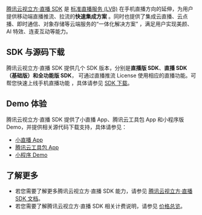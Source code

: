 [腾讯云视立方·直播 SDK](https://cloud.tencent.com/product/mlvb) 是 [标准直播服务 (LVB)](https://cloud.tencent.com/product/lvb) 在手机直播方向的延伸，为用户提供移动端直播推流、拉流的**快速集成方案** 。同时也提供了集成云直播、云点播、即时通信、对象存储等云端服务的“一体化解决方案” ，满足用户实现美颜、AI 特效、连麦互动等能力。

## SDK 与源码下载

腾讯云视立方·直播 SDK 提供几个 SDK 版本，分别是**直播版 SDK**、**直播 SDK（基础版）**和**全功能版 SDK**， 可通过直播推流 License 使用相应的直播功能。可帮您快速上线手机直播功能 ，具体请参见 [SDK 下载](https://cloud.tencent.com/document/product/454/7873)。



## Demo 体验

腾讯云视立方·直播 SDK 提供了小直播 App、腾讯云工具包 App 和小程序版 Demo，并提供相关源代码下载支持，具体请参见：

- [小直播 App](https://cloud.tencent.com/document/product/454/6555#xiaozhibo_Demo)
- [腾讯云工具包 App](https://cloud.tencent.com/document/product/454/6555#rtmpdemo)
- [小程序 Demo](https://cloud.tencent.com/document/product/454/6555#WXMiniDemo)

## 了解更多

- 若您需要了解更多腾讯云视立方·直播 SDK 能力，请参见 [腾讯云视立方·直播 SDK 文档](https://cloud.tencent.com/document/product/454)。
- 若您需要了解腾讯云视立方·直播 SDK 相关计费说明，请参见 [价格总览](https://cloud.tencent.com/document/product/454/8008)。


